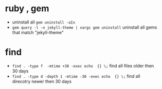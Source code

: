 # ruby , gem
* uninstall all `gem uninstall -aIx`
* `gem query -l -n jekyll-theme | xargs gem uninstall` uninstall all gems that match "jekyll-theme"

# find
* `find . -type f  -mtime +30 -exec echo  {} \;` find all files older then 30 days
* `find . -type d -depth 1 -mtime -30 -exec echo  {} \;` find all direcotry newer then 30 days
